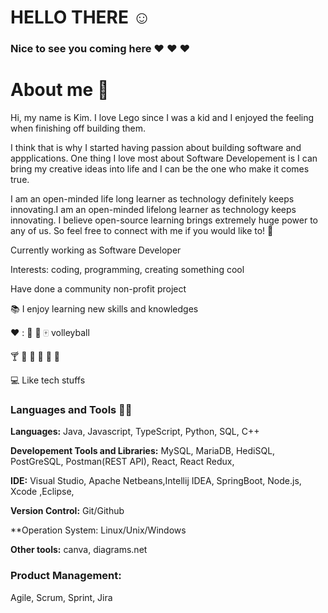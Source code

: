 # HELLO THERE  :relaxed:

### Nice to see you coming here :heart: :heart: :heart:

# About me :girl:

Hi, my name is Kim. I love Lego since I was a kid and I enjoyed the feeling when finishing off building them.

I think that is why I started having passion about building software and appplications. One thing I love most about Software Developement is I can bring my creative ideas into life and I can be the one who make it comes true. 

I am an open-minded life long learner as technology definitely keeps innovating.I am an open-minded lifelong learner as technology keeps innovating.  I believe open-source learning brings extremely huge power to any of us. So feel free to connect with me if you would like to!  :sparkling_heart:

Currently working as Software Developer

Interests: coding, programming, creating something cool 

Have done a community non-profit project 


📚 I enjoy learning new skills and knowledges

:hearts: :  :bicyclist: :tennis: :mahjong: volleyball 
    
:cocktail: :sushi: :egg: :egg: :cherries: :strawberry:

💻 Like tech stuffs


### Languages and Tools ✍🏻


**Languages:** Java, Javascript, TypeScript, Python, SQL, C++ 

**Developement Tools and Libraries:**  MySQL, MariaDB, HediSQL, PostGreSQL, Postman(REST API), React, React Redux, 

**IDE:**   Visual Studio, Apache Netbeans,Intellij IDEA, SpringBoot, Node.js, Xcode ,Eclipse, 

**Version Control:** Git/Github

**Operation System: Linux/Unix/Windows

**Other tools:** canva, diagrams.net

### Product Management: 
Agile, Scrum, Sprint, Jira
